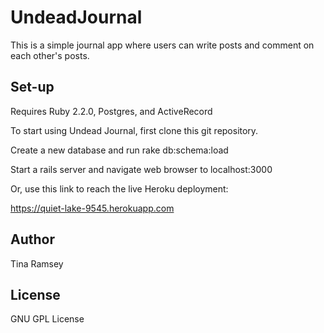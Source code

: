 # UndeadJournal

This is a simple journal app where users can write posts and comment on each other's posts.

## Set-up

Requires Ruby 2.2.0, Postgres, and ActiveRecord

To start using Undead Journal, first clone this git repository.

Create a new database and run rake db:schema:load

Start a rails server and navigate web browser to localhost:3000

Or, use this link to reach the live Heroku deployment:

https://quiet-lake-9545.herokuapp.com

## Author

Tina Ramsey

## License

GNU GPL License
